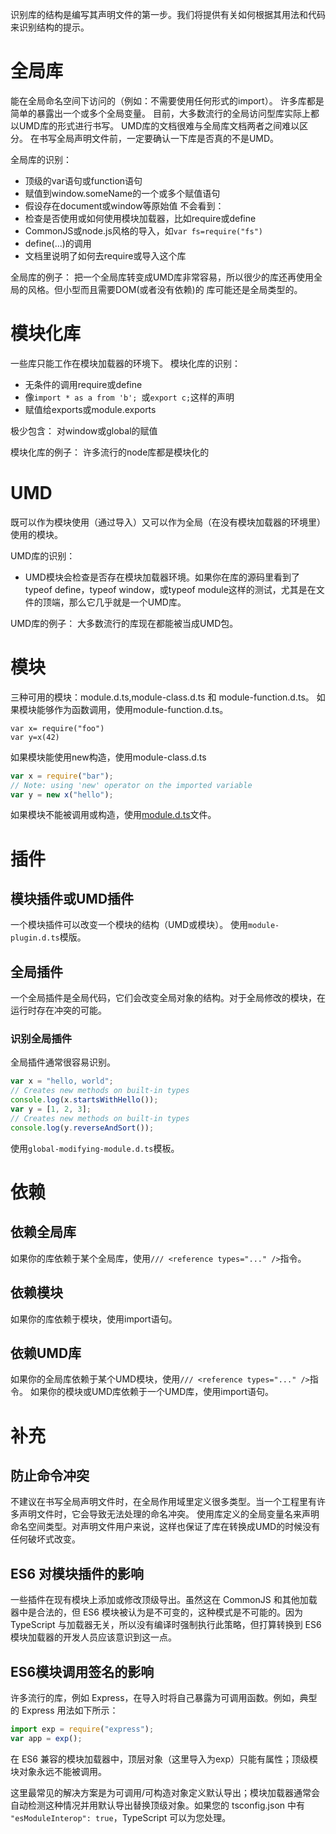识别库的结构是编写其声明文件的第一步。我们将提供有关如何根据其用法和代码来识别结构的提示。

# 全局库
能在全局命名空间下访问的（例如：不需要使用任何形式的import）。 许多库都是简单的暴露出一个或多个全局变量。 目前，大多数流行的全局访问型库实际上都以UMD库的形式进行书写。 UMD库的文档很难与全局库文档两者之间难以区分。 在书写全局声明文件前，一定要确认一下库是否真的不是UMD。

全局库的识别：
- 顶级的var语句或function语句
- 赋值到window.someName的一个或多个赋值语句
- 假设存在document或window等原始值
不会看到：
- 检查是否使用或如何使用模块加载器，比如require或define
- CommonJS或node.js风格的导入，如`var fs=require("fs")`
- define(...)的调用
- 文档里说明了如何去require或导入这个库

全局库的例子：
把一个全局库转变成UMD库非常容易，所以很少的库还再使用全局的风格。但小型而且需要DOM(或者没有依赖)的 库可能还是全局类型的。

# 模块化库
一些库只能工作在模块加载器的环境下。
模块化库的识别：
- 无条件的调用require或define
- 像`import * as a from 'b'; `或`export c;`这样的声明
- 赋值给exports或module.exports
  
极少包含：
对window或global的赋值

模块化库的例子：
许多流行的node库都是模块化的

# UMD
既可以作为模块使用（通过导入）又可以作为全局（在没有模块加载器的环境里）使用的模块。

UMD库的识别：
- UMD模块会检查是否存在模块加载器环境。如果你在库的源码里看到了typeof define，typeof window，或typeof module这样的测试，尤其是在文件的顶端，那么它几乎就是一个UMD库。

UMD库的例子：
大多数流行的库现在都能被当成UMD包。
# 模块
三种可用的模块：module.d.ts,module-class.d.ts 和 module-function.d.ts。
如果模块能够作为函数调用，使用module-function.d.ts。
```JS
var x= require("foo")
var y=x(42)
```
如果模块能使用new构造，使用module-class.d.ts
```js
var x = require("bar");
// Note: using 'new' operator on the imported variable
var y = new x("hello");
```
如果模块不能被调用或构造，使用[module.d.ts](https://www.typescriptlang.org/docs/handbook/declaration-files/templates/module-d-ts.html)文件。
# 插件
## 模块插件或UMD插件
一个模块插件可以改变一个模块的结构（UMD或模块）。 
使用`module-plugin.d.ts`模版。
## 全局插件
一个全局插件是全局代码，它们会改变全局对象的结构。对于全局修改的模块，在运行时存在冲突的可能。
### 识别全局插件
全局插件通常很容易识别。
```js
var x = "hello, world";
// Creates new methods on built-in types
console.log(x.startsWithHello());
var y = [1, 2, 3];
// Creates new methods on built-in types
console.log(y.reverseAndSort());
```
使用`global-modifying-module.d.ts`模板。
# 依赖
## 依赖全局库
如果你的库依赖于某个全局库，使用`/// <reference types="..." />`指令。
## 依赖模块
如果你的库依赖于模块，使用import语句。
## 依赖UMD库
如果你的全局库依赖于某个UMD模块，使用`/// <reference types="..." />`指令。
如果你的模块或UMD库依赖于一个UMD库，使用import语句。
# 补充
## 防止命令冲突
不建议在书写全局声明文件时，在全局作用域里定义很多类型。当一个工程里有许多声明文件时，它会导致无法处理的命名冲突。
使用库定义的全局变量名来声明命名空间类型。对声明文件用户来说，这样也保证了库在转换成UMD的时候没有任何破坏式改变。
## ES6 对模块插件的影响
一些插件在现有模块上添加或修改顶级导出。虽然这在 CommonJS 和其他加载器中是合法的，但 ES6 模块被认为是不可变的，这种模式是不可能的。因为 TypeScript 与加载器无关，所以没有编译时强制执行此策略，但打算转换到 ES6 模块加载器的开发人员应该意识到这一点。
## ES6模块调用签名的影响
许多流行的库，例如 Express，在导入时将自己暴露为可调用函数。例如，典型的 Express 用法如下所示：
```js
import exp = require("express");
var app = exp();
```
在 ES6 兼容的模块加载器中，顶层对象（这里导入为exp）只能有属性；顶级模块对象永远不能被调用。

这里最常见的解决方案是为可调用/可构造对象定义默认导出；模块加载器通常会自动检测这种情况并用默认导出替换顶级对象。如果您的 tsconfig.json 中有` "esModuleInterop": true`，TypeScript 可以为您处理。